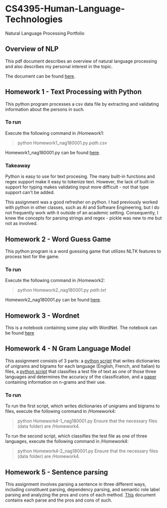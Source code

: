 # CS4395-Human-Language-Technologies
Natural Language Processing Portfolio

## Overview of NLP
This pdf document describes an overview of natural language processing and also describes my personal interest in the topic.

The document can be found [here](https://github.com/NoahAGonzales/CS4395-Human-Language-Technologies/blob/18a6401e5b0cacc9d8d76f95f4aaa12601676591/Overview_of_NLP.pdf).

## Homework 1 - Text Processing with Python
This python program processes a csv data file by extracting and validating information about the persons in such.

### To run
Execute the following command in /Homework1:
> python Homework1_nag180001.py *path.csv*

Homework1_nag180001.py can be found [here](https://github.com/NoahAGonzales/CS4395-Human-Language-Technologies/blob/03f8d9fa7e4305c78397c615cd8d086383db9301/Homework1/Homework1_nag180001.py).

### Takeaway
Python is easy to use for text procesing. 
The many built-in functions and regex support make it easy to tokenize text.
However, the lack of built-in support for typing makes validating input more difficult - not that type support can't be added.

This assignment was a good refresher on python.
I had previously worked with python in other classes, such as AI and Software Engineering, but I do not frequently work with it outside of an academic setting.
Consequently, I knew the concepts for parsing strings and regex - pickle was new to me but not as involved.

## Homework 2 - Word Guess Game
This python program is a word guessing game that utilizes NLTK features to process text for the game.

### To run
Execute the following command in /Homework2:
> python Homework2_nag180001.py *path.txt*

Homework2_nag180001.py can be found [here](https://github.com/NoahAGonzales/CS4395-Human-Language-Technologies/blob/21e50defca4c63080bb6f54d82e7bb5567324c86/Homework2/Homework2_nag180001.py).


## Homework 3 - Wordnet
This is a notebook containing some play with WordNet.
The notebook can be found [here](https://github.com/NoahAGonzales/CS4395-Human-Language-Technologies/blob/129340376f09cbc09028c70dad6e6191b16bf686/Homework3/HLT3_nag180001.ipynb)


## Homework 4 - N Gram Language Model
This assignment consists of 3 parts: a [python script](https://github.com/NoahAGonzales/CS4395-Human-Language-Technologies/blob/b73221efc7121e7ad271c3bd6b00f95a8a226477/Homework4/Homework4-1_nag180001.py) that writes dictionaries of unigrams and bigrams for each language (English, French, and Italian) to files, a [python script](https://github.com/NoahAGonzales/CS4395-Human-Language-Technologies/blob/b73221efc7121e7ad271c3bd6b00f95a8a226477/Homework4/Homework4-2_nag180001.py) that classifies a test file of text as one of those three languages and determines the accuracy of the classification, and a [paper](https://github.com/NoahAGonzales/CS4395-Human-Language-Technologies/blob/b73221efc7121e7ad271c3bd6b00f95a8a226477/Homework4/Homework4-3_nag180001.pdf) containing information on n-grams and their use.

### To run
To run the first script, which writes dictionaries of unigrams and bigrams to files, execute the following command in /Homework4:
> python Homework4-1_nag180001.py
Ensure that the necessary files (data folder) are /Homework4.


To run the second script, which classifies the test file as one of three languages, execute the following command in /Homework4:
> python Homework4-2_nag180001.py
Ensure that the necessary files (data folder) are /Homework4.

## Homework 5 - Sentence parsing
This assignment involves parsing a sentence in three different ways, including constituent parsing, dependency parsing, and semantic role label parsing and analyzing the pros and cons of each method. [This](https://github.com/NoahAGonzales/CS4395-Human-Language-Technologies/blob/362e742b2f1b7cda775642c4b2a0e1db9499bbbd/Homework5/Homework5_nag180001.pdf) document contains each parse and the pros and cons of such.

